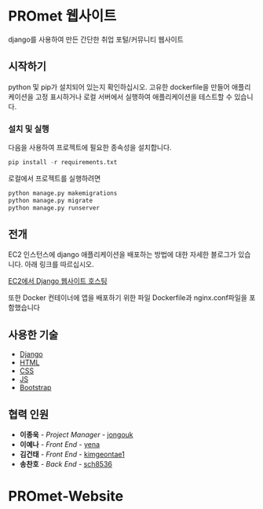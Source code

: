 # PROmet 웹사이트

django를 사용하여 만든 간단한 취업 포털/커뮤니티 웹사이트

## 시작하기

python 및 pip가 설치되어 있는지 확인하십시오. 고유한 dockerfile을 만들어 애플리케이션을 고정 표시하거나 로컬 서버에서 실행하여 애플리케이션을 테스트할 수 있습니다.

### 설치 및 실행

다음을 사용하여 프로젝트에 필요한 종속성을 설치합니다.

```python
pip install -r requirements.txt
```

로컬에서 프로젝트를 실행하려면

```python
python manage.py makemigrations
python manage.py migrate
python manage.py runserver
```

## 전개

EC2 인스턴스에 django 애플리케이션을 배포하는 방법에 대한 자세한 블로그가 있습니다. 아래 링크를 따르십시오.

[EC2에서 Django 웹사이트 호스팅](https://dev.to/waji97/hosting-a-django-website-on-ec2-part-1-4758)

또한 Docker 컨테이너에 앱을 배포하기 위한 파일 Dockerfile과 nginx.conf파일을 포함했습니다

## 사용한 기술

* [Django](https://docs.djangoproject.com/en/4.2/) 
* [HTML](https://devdocs.io/html/) 
* [CSS](https://devdocs.io/css/) 
* [JS](https://devdocs.io/javascript/) 
* [Bootstrap](https://getbootstrap.com/docs/5.0/getting-started/introduction/)

## 협력 인원

* **이종욱** - *Project Manager* - [jongouk](https://github.com/jongouk)
* **이예나** - *Front End* - [yena](https://github.com/yena)
* **김건태** - *Front End* - [kimgeontae1](https://github.com/kimgeontae1)
* **송찬호** - *Back End* - [sch8536](https://github.com/sch8536)


# PROmet-Website
